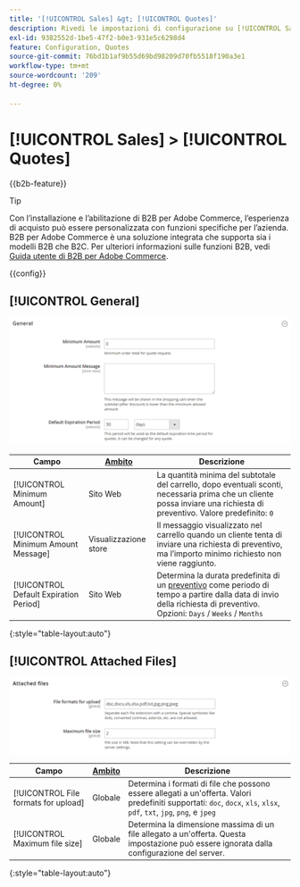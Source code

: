 ```yaml
---
title: '[!UICONTROL Sales] &gt; [!UICONTROL Quotes]'
description: Rivedi le impostazioni di configurazione su [!UICONTROL Sales] &gt; [!UICONTROL Quotes] pagina dell’amministratore di Commerce.
exl-id: 9382552d-1be5-47f2-b0e3-931e5c6298d4
feature: Configuration, Quotes
source-git-commit: 76bd1b1af9b55d69bd98209d70fb5518f190a3e1
workflow-type: tm+mt
source-wordcount: '209'
ht-degree: 0%

---
```


# [!UICONTROL Sales] > [!UICONTROL Quotes]

{{b2b-feature}}

>[!TIP]
>
>Con l’installazione e l’abilitazione di B2B per Adobe Commerce, l’esperienza di acquisto può essere personalizzata con funzioni specifiche per l’azienda. B2B per Adobe Commerce è una soluzione integrata che supporta sia i modelli B2B che B2C. Per ulteriori informazioni sulle funzioni B2B, vedi [Guida utente di B2B per Adobe Commerce](https://experienceleague.adobe.com/docs/commerce-admin/b2b/introduction.html).

{{config}}

<!-- [Quotes](https://docs.magento.com/user-guide/sales/quotes.html) -->

## [!UICONTROL General]

![Generale](./assets/quotes-general.png)<!-- zoom -->

| Campo | [Ambito](../../getting-started/websites-stores-views.md#scope-settings) | Descrizione |
|--- |--- |--- |
| [!UICONTROL Minimum Amount] | Sito Web | La quantità minima del subtotale del carrello, dopo eventuali sconti, necessaria prima che un cliente possa inviare una richiesta di preventivo. Valore predefinito: `0` |
| [!UICONTROL Minimum Amount Message] | Visualizzazione store | Il messaggio visualizzato nel carrello quando un cliente tenta di inviare una richiesta di preventivo, ma l’importo minimo richiesto non viene raggiunto. |
| [!UICONTROL Default Expiration Period] | Sito Web | Determina la durata predefinita di un [preventivo](../../b2b/quote-price-negotiation.md) come periodo di tempo a partire dalla data di invio della richiesta di preventivo. Opzioni: `Days` / `Weeks` / `Months` |

{:style=&quot;table-layout:auto&quot;}

## [!UICONTROL Attached Files]

![File allegati](./assets/quotes-attached-files.png)<!-- zoom -->

| Campo | [Ambito](../../getting-started/websites-stores-views.md#scope-settings) | Descrizione |
|--- |--- |--- |
| [!UICONTROL File formats for upload] | Globale | Determina i formati di file che possono essere allegati a un&#39;offerta. Valori predefiniti supportati: `doc`, `docx`, `xls`, `xlsx`, `pdf`, `txt`, `jpg`, `png`, e `jpeg` |
| [!UICONTROL Maximum file size] | Globale | Determina la dimensione massima di un file allegato a un&#39;offerta. Questa impostazione può essere ignorata dalla configurazione del server. |

{:style=&quot;table-layout:auto&quot;}
